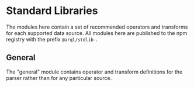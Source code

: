 # Standard Libraries

The modules here contain a set of recommended operators and transforms for each supported data source. All modules here are published to the npm registry with the prefix `@arql/stdlib-`.

## General

The "general" module contains operator and transform definitions for the parser rather than for any particular source.
